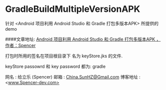 # GradleBuildMultipleVersionAPK
针对 <Android 项目利用 Android Studio 和 Gradle 打包多版本APK> 所提供的 demo

####文章地址:
[Android 项目利用 Android Studio 和 Gradle 打包多版本APK ， 作者：Spencer](http://spencer-dev.com/blog/2015/android-xiang-mu-li-yong-android-studio-he-gradle-da-bao-duo-ban-ben-apk.html/ "Android 项目利用 Android Studio 和 Gradle 打包多版本APK ， 作者：Spencer")

打包时所用的签名在项目根目录下 名为 keyStore.jks 的文件.

keyStore passowrd 和 key password 都为: gradle


网名 : 给立乐 (Spencer)
邮箱 : <China.SunHZ@Gmail.com>
博客地址 : <www.Spencer-dev.com>

